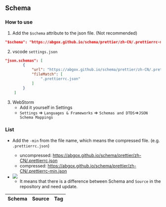 ## Schema

### How to use

1. Add the `$schema` attribute to the json file. (Not recommended)

```json
"$schema": "https://abgox.github.io/schema/prettier/zh-CN/.prettierrc-min.json",
```

2. vscode `settings.json`

```json
"json.schemas": [
        {
            "url": "https://abgox.github.io/schema/prettier/zh-CN/.prettierrc-min.json",
            "fileMatch": [
                ".prettierrc.json"
            ]
        }
    ]
```

3. WebStorm
   - Add it yourself in Settings
   - `Settings` => `Languages & Frameworks` => `Schemas and DTDS`=>`JSON Schema Mappings`

### List

- Add the `-min` from the file name, which means the compressed file. (e.g. `.prettierrc.json`)

  - uncompressed: https://abgox.github.io/schema/prettier/zh-CN/.prettierrc.json
  - compressed: https://abgox.github.io/schema/prettier/zh-CN/.prettierrc-min.json

- <img src="https://img.shields.io/badge/-Need%20Update-red" />

  - It means that there is a difference between Schema and `Source` in the repository and need update.

|Schema|Source|Tag|
|:-:|:-:|:-:|